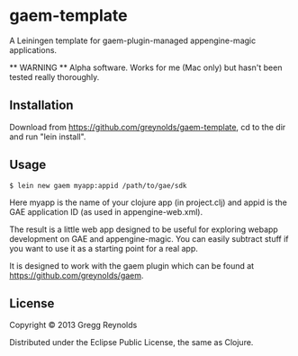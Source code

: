 # gaem-template

A Leiningen template for gaem-plugin-managed appengine-magic applications.

** WARNING ** Alpha software.  Works for me (Mac only) but hasn't been
   tested really thoroughly.

## Installation

Download from https://github.com/greynolds/gaem-template, cd to the dir and run "lein install".

## Usage

    $ lein new gaem myapp:appid /path/to/gae/sdk

Here myapp is the name of your clojure app (in project.clj) and appid is the GAE application ID (as used in appengine-web.xml).

The result is a little web app designed to be useful for exploring
webapp development on GAE and appengine-magic.  You can easily
subtract stuff if you want to use it as a starting point for a real
app.

It is designed to work with the gaem plugin which can be found at
https://github.com/greynolds/gaem.

## License

Copyright © 2013 Gregg Reynolds

Distributed under the Eclipse Public License, the same as Clojure.
